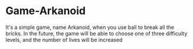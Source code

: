 # Game-Arkanoid

It's a simple game, name Arkanoid, when you use ball to break all the bricks.
In the future, the game will be able to choose one of three difficulty levels, and the number of lives will be increased
